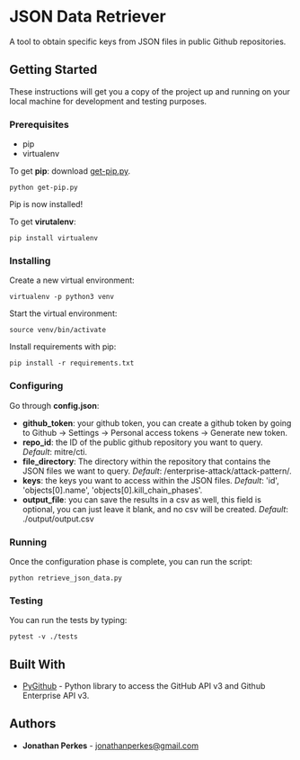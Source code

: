 
# JSON Data Retriever

A tool to obtain specific keys from JSON files in public Github repositories.

## Getting Started

These instructions will get you a copy of the project up and running on your local machine for development and testing purposes.

### Prerequisites

- pip
- virtualenv

To get **pip**: download [get-pip.py](https://bootstrap.pypa.io/get-pip.py).
```
python get-pip.py
```
Pip is now installed!

To get **virutalenv**: 
```
pip install virtualenv
``` 

### Installing

Create a new virtual environment:
```
virtualenv -p python3 venv
```

Start the virtual environment:
```
source venv/bin/activate
```    
Install requirements with pip:
```
pip install -r requirements.txt
```

### Configuring

Go through **config.json**:
- **github_token**: your github token, you can create a github token by going to Github -> Settings -> Personal access tokens -> Generate new token.
- **repo_id**: the ID of the public github repository you want to query. *Default*: mitre/cti.
- **file_directory**: The directory within the repository that contains the JSON files we want to query. *Default*: /enterprise-attack/attack-pattern/.
- **keys**: the keys you want to access within the JSON files. *Default*: 'id', 'objects[0].name', 'objects[0].kill_chain_phases'. 
- **output_file**: you can save the results in a csv as well, this field is optional, you can just leave it blank, and no csv will be created. *Default*: ./output/output.csv 

### Running

Once the configuration phase is complete, you can run the script:
```
python retrieve_json_data.py
```

### Testing

You can run the tests by typing:

```
pytest -v ./tests
```

## Built With

* [PyGithub](https://github.com/PyGithub/PyGithub) - Python library to access the GitHub API v3 and Github Enterprise API v3.

## Authors

* **Jonathan Perkes** - jonathanperkes@gmail.com
